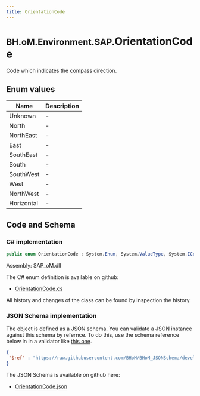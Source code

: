 ```yaml
---
title: OrientationCode
---
```


# <small>BH.oM.Environment.SAP.</small>**OrientationCode**

Code which indicates the compass direction.

## Enum values

| Name            | Description                                                    |
|-----------------|----------------------------------------------------------------|
| Unknown |  -  |
| North |  -  |
| NorthEast |  -  |
| East |  -  |
| SouthEast |  -  |
| South |  -  |
| SouthWest |  -  |
| West |  -  |
| NorthWest |  -  |
| Horizontal |  -  |


## Code and Schema

### C# implementation

``` C# title="C#"
public enum OrientationCode : System.Enum, System.ValueType, System.IComparable, System.ISpanFormattable, System.IFormattable, System.IConvertible
```

Assembly: SAP_oM.dll

The C# enum definition is available on github:

- [OrientationCode.cs](https://github.com/BHoM/SAP_Toolkit/blob/develop/SAP_oM/Enums\OrientationCode.cs)

All history and changes of the class can be found by inspection the history.
### JSON Schema implementation

The object is defined as a JSON schema. You can validate a JSON instance against this schema by refernce. To do this, use the schema reference below in in a validator like [this one](https://www.jsonschemavalidator.net/).

``` json title="JSON Schema"
{
 "$ref" : "https://raw.githubusercontent.com/BHoM/BHoM_JSONSchema/develop/SAP_oM/SAP/OrientationCode.json"
}
```

The JSON Schema is available on github here:

- [OrientationCode.json](https://github.com/BHoM/BHoM_JSONSchema/blob/develop/SAP_oM/SAP/OrientationCode.json)
